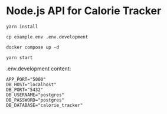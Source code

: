 # Node.js API for Calorie Tracker

```
yarn install

cp example.env .env.development

docker compose up -d

yarn start
```

.env.development content:

```
APP_PORT="5000"
DB_HOST="localhost"
DB_PORT="5432"
DB_USERNAME="postgres"
DB_PASSWORD="postgres"
DB_DATABASE="calorie_tracker"

```
